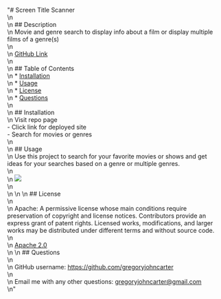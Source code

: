 "# Screen Title Scanner <br>\n  <br>\n  ## Description <br>\n  Movie and genre search to display info about a film or display multiple films of a genre(s) <br>\n  <br>\n  [GitHub Link](https://github.com/gregoryjohncarter) <br>\n  <br>\n  ## Table of Contents <br>\n  * [Installation](#installation) <br>\n  * [Usage](#usage) <br>\n  * [License](#license) <br>\n  * [Questions](#questions)<br>\n  <br>\n  ## Installation <br>\n  Visit repo page<br>-  Click link for deployed site<br>-  Search for movies or genres<br>\n  <br>\n  ## Usage <br>\n  Use this project to search for your favorite movies or shows and get ideas for your searches based on a genre or multiple genres. <br>\n  <br>\n  <img src='undefined'></img> <br>\n  <br>\n  \n  \n  ## License <br>\n  <br>\n  Apache: A permissive license whose main conditions require preservation of copyright and license notices. Contributors provide an express grant of patent rights. Licensed works, modifications, and larger works may be distributed under different terms and without source code.<br>\n  <br>\n  [Apache 2.0](https://choosealicense.com/licenses/apache-2.0/)<br>\n  \n  ## Questions <br>\n  <br>\n  GitHub username: https://github.com/gregoryjohncarter<br>\n  <br>\n  Email me with any other questions: gregoryjohncarter@gmail.com<br>\n"
